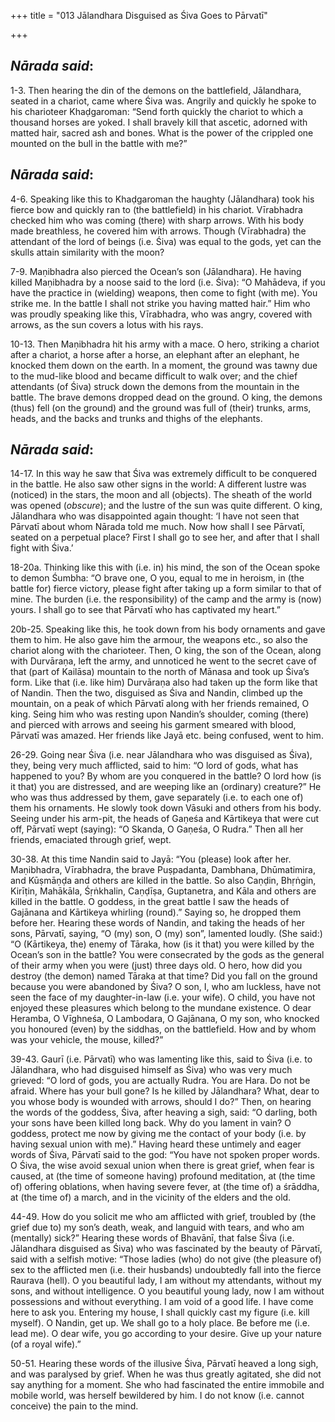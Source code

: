 +++
title = "013 Jālandhara Disguised as Śiva Goes to Pārvatī"

+++
 

## *Nārada said*:

1-3. Then hearing the din of the demons on the battlefield, Jālandhara, seated in a chariot, came where Śiva was. Angrily and quickly he spoke to his charioteer Khaḍgaroman: “Send forth quickly the chariot to which a thousand horses are yoked. I shall bravely kill that ascetic, adorned with matted hair, sacred ash and bones. What is the power of the crippled one mounted on the bull in the battle with me?”

## *Nārada said*:

4-6. Speaking like this to Khaḍgaroman the haughty (Jālandhara) took his fierce bow and quickly ran to (the battlefield) in his chariot. Vīrabhadra checked him who was coming (there) with sharp arrows. With his body made breathless, he covered him with arrows. Though (Vīrabhadra) the attendant of the lord of beings (i.e. Śiva) was equal to the gods, yet can the skulls attain similarity with the moon?

7-9. Maṇibhadra also pierced the Ocean’s son (Jālandhara). He having killed Maṇibhadra by a noose said to the lord (i.e. Śiva): “O Mahādeva, if you have the practice in (wielding) weapons, then come to fight (with me). You strike me. In the battle I shall not strike you having matted hair.” Him who was proudly speaking like this, Vīrabhadra, who was angry, covered with arrows, as the sun covers a lotus with his rays.

10-13. Then Maṇibhadra hit his army with a mace. O hero, striking a chariot after a chariot, a horse after a horse, an elephant after an elephant, he knocked them down on the earth. In a moment, the ground was tawny due to the mud-like blood and became difficult to walk over; and the chief attendants (of Śiva) struck down the demons from the mountain in the battle. The brave demons dropped dead on the ground. O king, the demons (thus) fell (on the ground) and the ground was full of (their) trunks, arms, heads, and the backs and trunks and thighs of the elephants.

## *Nārada said*:

14-17. In this way he saw that Śiva was extremely difficult to be conquered in the battle. He also saw other signs in the world: A different lustre was (noticed) in the stars, the moon and all (objects). The sheath of the world was opened (*obscure*); and the lustre of the sun was quite different. O king, Jālandhara who was disappointed again thought: ‘I have not seen that Pārvatī about whom Nārada told me much. Now how shall I see Pārvatī, seated on a perpetual place? First I shall go to see her, and after that I shall fight with Śiva.’

18-20a. Thinking like this with (i.e. in) his mind, the son of the Ocean spoke to demon Śumbha: “O brave one, O you, equal to me in heroism, in (the battle for) fierce victory, please fight after taking up a form similar to that of mine. The burden (i.e. the responsibility) of the camp and the army is (now) yours. I shall go to see that Pārvatī who has captivated my heart.”

20b-25. Speaking like this, he took down from his body ornaments and gave them to him. He also gave him the armour, the weapons etc., so also the chariot along with the charioteer. Then, O king, the son of the Ocean, along with Durvāraṇa, left the army, and unnoticed he went to the secret cave of that (part of Kailāsa) mountain to the north of Mānasa and took up Śiva’s form. Like that (i.e. like him) Durvāraṇa also had taken up the form like that of Nandin. Then the two, disguised as Śiva and Nandin, climbed up the mountain, on a peak of which Pārvatī along with her friends remained, O king. Seing him who was resting upon Nandin’s shoulder, coming (there) and pierced with arrows and seeing his garment smeared with blood, Pārvatī was amazed. Her friends like Jayā etc. being confused, went to him.

26-29. Going near Śiva (i.e. near Jālandhara who was disguised as Śiva), they, being very much afflicted, said to him: “O lord of gods, what has happened to you? By whom are you conquered in the battle? O lord how (is it that) you are distressed, and are weeping like an (ordinary) creature?” He who was thus addressed by them, gave separately (i.e. to each one of) them his ornaments. He slowly took down Vāsuki and others from his body. Seeing under his arm-pit, the heads of Gaṇeśa and Kārtikeya that were cut off, Pārvatī wept (saying): “O Skanda, O Gaṇeśa, O Rudra.” Then all her friends, emaciated through grief, wept.

30-38. At this time Nandin said to Jayā: “You (please) look after her. Maṇibhadra, Vīrabhadra, the brave Puṣpadanta, Dambhana, Dhūmatimira, and Kūṣmāṇḍa and others are killed in the battle. So also Caṇḍin, Bhṛṅgin, Kirīṭin, Mahākāla, Śṛṅkhalin, Caṇḍīṣa, Guptanetra, and Kāla and others are killed in the battle. O goddess, in the great battle I saw the heads of Gajānana and Kārtikeya whirling (round).” Saying so, he dropped them before her. Hearing these words of Nandin, and taking the heads of her sons, Pārvatī, saying, “O (my) son, O (my) son”, lamented loudly. (She said:) “O (Kārtikeya, the) enemy of Tāraka, how (is it that) you were killed by the Ocean’s son in the battle? You were consecrated by the gods as the general of their army when you were (just) three days old. O hero, how did you destroy (the demon) named Tāraka at that time? Did you fall on the ground because you were abandoned by Śiva? O son, I, who am luckless, have not seen the face of my daughter-in-law (i.e. your wife). O child, you have not enjoyed these pleasures which belong to the mundane existence. O dear Heramba, O Vīghneśa, O Lambodara, O Gajānana, O my son, who knocked you honoured (even) by the siddhas, on the battlefield. How and by whom was your vehicle, the mouse, killed?”

39-43. Gaurī (i.e. Pārvatī) who was lamenting like this, said to Śiva (i.e. to Jālandhara, who had disguised himself as Śiva) who was very much grieved: “O lord of gods, you are actually Rudra. You are Hara. Do not be afraid. Where has your bull gone? Is he killed by Jālandhara? What, dear to you whose body is wounded with arrows, should I do?” Then, on hearing the words of the goddess, Śiva, after heaving a sigh, said: “O darling, both your sons have been killed long back. Why do you lament in vain? O goddess, protect me now by giving me the contact of your body (i.e. by having sexual union with me).” Having heard these untimely and eager words of Śiva, Pārvatī said to the god: “You have not spoken proper words. O Śiva, the wise avoid sexual union when there is great grief, when fear is caused, at (the time of someone having) profound meditation, at (the time of) offering oblations, when having severe fever, at (the time of) a śrāddha, at (the time of) a march, and in the vicinity of the elders and the old.

44-49. How do you solicit me who am afflicted with grief, troubled by (the grief due to) my son’s death, weak, and languid with tears, and who am (mentally) sick?” Hearing these words of Bhavānī, that false Śiva (i.e. Jālandhara disguised as Śiva) who was fascinated by the beauty of Pārvatī, said with a selfish motive: “Those ladies (who) do not give (the pleasure of) sex to the afflicted men (i.e. their husbands) undoubtedly fall into the fierce Raurava (hell). O you beautiful lady, I am without my attendants, without my sons, and without intelligence. O you beautiful young lady, now I am without possessions and without everything. I am void of a good life. I have come here to ask you. Entering my house, I shall quickly cast my figure (i.e. kill myself). O Nandin, get up. We shall go to a holy place. Be before me (i.e. lead me). O dear wife, you go according to your desire. Give up your nature (of a royal wife).”

50-51. Hearing these words of the illusive Śiva, Pārvatī heaved a long sigh, and was paralysed by grief. When he was thus greatly agitated, she did not say anything for a moment. She who had fascinated the entire immobile and mobile world, was herself bewildered by him. I do not know (i.e. cannot conceive) the pain to the mind.


